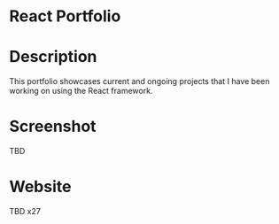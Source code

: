 # React Portfolio

# Description
This portfolio showcases current and ongoing projects that I have been working on using the React framework.

# Screenshot
TBD
# Website
TBD x27